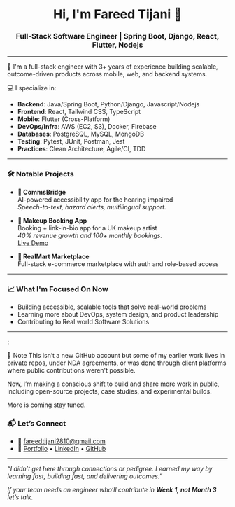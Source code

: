 <h1 align="center">Hi, I'm Fareed Tijani 👋</h1>
<h3 align="center">Full-Stack Software Engineer | Spring Boot, Django, React, Flutter, Nodejs</h3>

---

🚀 I'm a full-stack engineer with 3+ years of experience building scalable, outcome-driven products across mobile, web, and backend systems.

💻 I specialize in:
- **Backend**: Java/Spring Boot, Python/Django, Javascript/Nodejs
- **Frontend**: React, Tailwind CSS, TypeScript
- **Mobile**: Flutter (Cross-Platform)
- **DevOps/Infra**: AWS (EC2, S3), Docker, Firebase
- **Databases**: PostgreSQL, MySQL, MongoDB
- **Testing**: Pytest, JUnit, Postman, Jest
- **Practices**: Clean Architecture, Agile/CI, TDD

---

### 🛠 Notable Projects

- **🦻 CommsBridge**  
  AI-powered accessibility app for the hearing impaired  
  _Speech-to-text, hazard alerts, multilingual support._  
  

- **💄 Makeup Booking App**  
  Booking + link-in-bio app for a UK makeup artist  
  _40% revenue growth and 100+ monthly bookings._  
  [Live Demo](https://fabhands-link.vercel.app/)
  
- **🛒 RealMart Marketplace**  
  Full-stack e-commerce marketplace with auth and role-based access  
  

---

### 📈 What I'm Focused On Now

- Building accessible, scalable tools that solve real-world problems
- Learning more about DevOps, system design, and product leadership
- Contributing to Real world Software Solutions

---

:

📌 Note
This isn’t a new GitHub account but some of my earlier work lives in private repos, under NDA agreements, or was done through client platforms where public contributions weren't possible.

Now, I’m making a conscious shift to build and share more work in public, including open-source projects, case studies, and experimental builds.

More is coming stay tuned.




### 📬 Let’s Connect

- 📧 fareedtijani2810@gmail.com
- 💼 [Portfolio](https://fareedtijani.vercel.app/) • [LinkedIn](https://www.linkedin.com/in/fareed-tijani-b693492b9/) • [GitHub](https://github.com/Tijanifareed)

---

_“I didn’t get here through connections or pedigree. I earned my way by learning fast, building fast, and delivering outcomes.”_

_If your team needs an engineer who’ll contribute in **Week 1, not Month 3** let’s talk._
